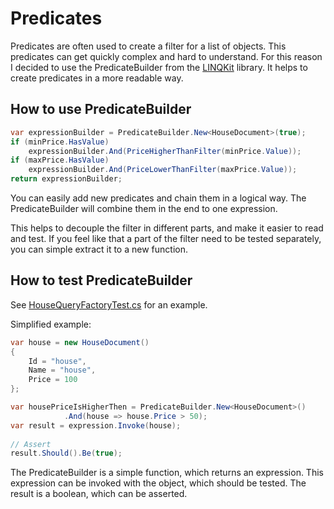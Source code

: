 # Predicates

Predicates are often used to create a filter for a list of objects.
This predicates can get quickly complex and hard to understand.
For this reason I decided to use the PredicateBuilder from the [LINQKit](https://github.com/scottksmith95/LINQKit) library.
It helps to create predicates in a more readable way.

## How to use PredicateBuilder

```csharp
var expressionBuilder = PredicateBuilder.New<HouseDocument>(true);
if (minPrice.HasValue)
    expressionBuilder.And(PriceHigherThanFilter(minPrice.Value));
if (maxPrice.HasValue)
    expressionBuilder.And(PriceLowerThanFilter(maxPrice.Value));
return expressionBuilder;
```

You can easily add new predicates and chain them in a logical way.
The PredicateBuilder will combine them in the end to one expression.

This helps to decouple the filter in different parts, and make it easier to read and test.
If you feel like that a part of the filter need to be tested separately, you can simple extract it to a new function.

## How to test PredicateBuilder

See [HouseQueryFactoryTest.cs](./../../tests/Zimmj.Infrastructure.Tests/Mongo/Houses/HouseQueryFactoryTest.cs) for an example.

Simplified example:
```csharp
var house = new HouseDocument()
{
    Id = "house",
    Name = "house",
    Price = 100
};

var housePriceIsHigherThen = PredicateBuilder.New<HouseDocument>()
            .And(house => house.Price > 50);
var result = expression.Invoke(house);
        
// Assert
result.Should().Be(true);
```

The PredicateBuilder is a simple function, which returns an expression.
This expression can be invoked with the object, which should be tested.
The result is a boolean, which can be asserted.